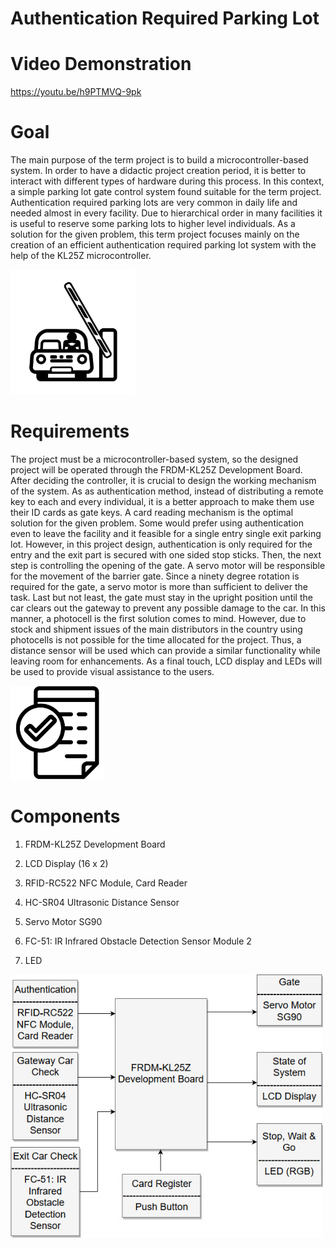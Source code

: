 # Authentication Required Parking Lot
Video Demonstration
===================
https://youtu.be/h9PTMVQ-9pk

Goal
====

The main purpose of the term project is to build a microcontroller-based
system. In order to have a didactic project creation period, it is
better to interact with different types of hardware during this process.
In this context, a simple parking lot gate control system found suitable
for the term project. Authentication required parking lots are very
common in daily life and needed almost in every facility. Due to
hierarchical order in many facilities it is useful to reserve some
parking lots to higher level individuals. As a solution for the given
problem, this term project focuses mainly on the creation of an
efficient authentication required parking lot system with the help of
the KL25Z microcontroller.

<img src="images/clipart.jpg" alt="drawing" width="200"/>

Requirements
============

The project must be a microcontroller-based system, so the designed
project will be operated through the FRDM-KL25Z Development Board. After
deciding the controller, it is crucial to design the working mechanism
of the system. As as authentication method, instead of distributing a
remote key to each and every individual, it is a better approach to make
them use their ID cards as gate keys. A card reading mechanism is the
optimal solution for the given problem. Some would prefer using
authentication even to leave the facility and it feasible for a single
entry single exit parking lot. However, in this project design,
authentication is only required for the entry and the exit part is
secured with one sided stop sticks. Then, the next step is controlling
the opening of the gate. A servo motor will be responsible for the
movement of the barrier gate. Since a ninety degree rotation is required
for the gate, a servo motor is more than sufficient to deliver the task.
Last but not least, the gate must stay in the upright position until the
car clears out the gateway to prevent any possible damage to the car. In
this manner, a photocell is the first solution comes to mind. However,
due to stock and shipment issues of the main distributors in the country
using photocells is not possible for the time allocated for the project.
Thus, a distance sensor will be used which can provide a similar
functionality while leaving room for enhancements. As a final touch, LCD
display and LEDs will be used to provide visual assistance to the users.

<img src="images/plan.jpg" alt="drawing" width="150"/>

Components
==========

1.  FRDM-KL25Z Development Board

2.  LCD Display (16 x 2)

3.  RFID-RC522 NFC Module, Card Reader

4.  HC-SR04 Ultrasonic Distance Sensor

5.  Servo Motor SG90

6.  FC-51: IR Infrared Obstacle Detection Sensor Module 2

7.  LED 

<img src="images/Diagram.jpg" alt="drawing" width="500"/>
